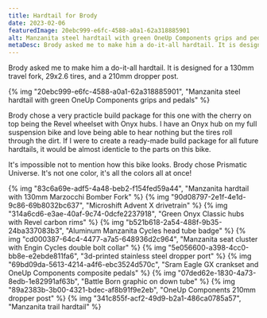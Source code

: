 ```yaml
---
title: Hardtail for Brody
date: 2023-02-06
featuredImage: 20ebc999-e6fc-4588-a0a1-62a318885901
alt: Manzanita steel hardtail with green OneUp Components grips and pedals
metaDesc: Brody asked me to make him a do-it-all hardtail. It is designed for a 130mm travel fork, 29x2.6 tires, and a 210mm dropper post.
---
```


Brody asked me to make him a do-it-all hardtail. It is designed for a 130mm travel fork, 29x2.6 tires, and a 210mm dropper post.

{% img "20ebc999-e6fc-4588-a0a1-62a318885901", "Manzanita steel hardtail with green OneUp Components grips and pedals" %}

Brody chose a very practicle build package for this one with the cherry on top being the Revel wheelset with Onyx hubs. I have an Onyx hub on my full suspension bike and love being able to hear nothing but the tires roll through the dirt. If I were to create a ready-made build package for all future hardtails, it would be almost identicle to the parts on this bike.

It's impossible not to mention how this bike looks. Brody chose Prismatic Universe. It's not one color, it's all the colors all at once!

{% img "83c6a69e-adf5-4a48-beb2-f154fed59a44", "Manzanita hardtail with 130mm Marzocchi Bomber Fork" %}
{% img "90d08797-2e1f-4e1d-9c86-69b8032bc637", "Microshift Advent X drivetrain" %}
{% img "314a6cd6-e3ae-40af-9c74-0dcfe2237918", "Green Onyx Classic hubs with Revel carbon rims" %}
{% img "b521b618-2a54-488f-9b35-24ba337083b3", "Aluminum Manzanita Cycles head tube badge" %}
{% img "cd000387-64c4-4477-a7a5-648936d2c964", "Manzanita seat cluster with Engin Cycles double bolt collar" %}
{% img "5e056600-a398-4cc0-bb8e-e2ebde811fa6", "3d-printed stainless steel dropper port" %}
{% img "69bd09da-5613-4214-a4f6-ebc3524d570c", "Sram Eagle GX crankset and OneUp Components composite pedals" %}
{% img "07ded62e-1830-4a73-8edb-1e82991af63b", "Battle Born graphic on down tube" %}
{% img "89a2383b-3b00-4321-bdec-af8b91f9e2eb", "OneUp Components 210mm dropper post" %}
{% img "341c855f-acf2-49d9-b2a1-486ca0785a57", "Manzanita trail hardtail" %}


